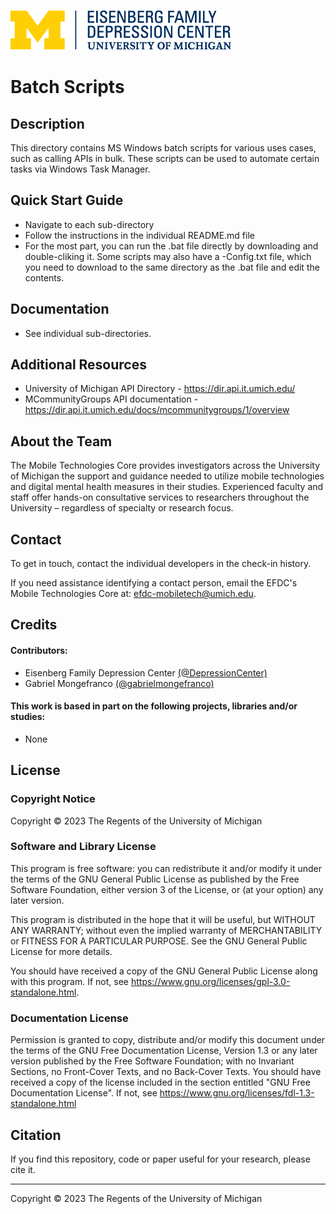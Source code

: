 ![Depression Center Logo](https://github.com/DepressionCenter/.github/blob/main/images/EFDCLogo_375w.png "depressioncenter.org")

# Batch Scripts

## Description
This directory contains MS Windows batch scripts for various uses cases, such as calling APIs in bulk. These scripts can be used to automate certain tasks via Windows Task Manager.



## Quick Start Guide
+ Navigate to each sub-directory
+ Follow the instructions in the individual README.md file
+ For the most part, you can run the .bat file directly by downloading and double-cliking it. Some scripts may also have a -Config.txt file, which you need to download to the same directory as the .bat file and edit the contents.


## Documentation
+ See individual sub-directories.

## Additional Resources
+ University of Michigan API Directory - https://dir.api.it.umich.edu/
+ MCommunityGroups API documentation - https://dir.api.it.umich.edu/docs/mcommunitygroups/1/overview



## About the Team
The Mobile Technologies Core provides investigators across the University of Michigan the support and guidance needed to utilize mobile technologies and digital mental health measures in their studies. Experienced faculty and staff offer hands-on consultative services to researchers throughout the University – regardless of specialty or research focus.



## Contact
To get in touch, contact the individual developers in the check-in history.

If you need assistance identifying a contact person, email the EFDC's Mobile Technologies Core at: efdc-mobiletech@umich.edu.



## Credits
#### Contributors:
+ Eisenberg Family Depression Center [(@DepressionCenter)](https://github.com/DepressionCenter/)
+ Gabriel Mongefranco [(@gabrielmongefranco)](https://github.com/gabrielmongefranco)



#### This work is based in part on the following projects, libraries and/or studies:
+ None



## License
### Copyright Notice
Copyright © 2023 The Regents of the University of Michigan


### Software and Library License
This program is free software: you can redistribute it and/or modify it under the terms of the GNU General Public License as published by the Free Software Foundation, either version 3 of the License, or (at your option) any later version.

This program is distributed in the hope that it will be useful, but WITHOUT ANY WARRANTY; without even the implied warranty of MERCHANTABILITY or FITNESS FOR A PARTICULAR PURPOSE. See the GNU General Public License for more details.

You should have received a copy of the GNU General Public License along with this program. If not, see <https://www.gnu.org/licenses/gpl-3.0-standalone.html>.


### Documentation License
Permission is granted to copy, distribute and/or modify this document 
under the terms of the GNU Free Documentation License, Version 1.3 
or any later version published by the Free Software Foundation; 
with no Invariant Sections, no Front-Cover Texts, and no Back-Cover Texts. 
You should have received a copy of the license included in the section entitled "GNU 
Free Documentation License". If not, see <https://www.gnu.org/licenses/fdl-1.3-standalone.html>



## Citation
If you find this repository, code or paper useful for your research, please cite it.

----

Copyright © 2023 The Regents of the University of Michigan
